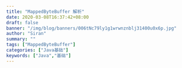 ```yaml
---
title: "MappedByteBuffer 解析"
date: 2020-03-08T16:37:42+08:00
draft: false
banner: "/img/blog/banners/006tNc79ly1g1wrwnznblj31400u0x6p.jpg"
author: "Siran"
summary: ""
tags: ["MappedByteBuffer"]
categories: ["Java基础"]
keywords: ["Java","基础"]
---
```


